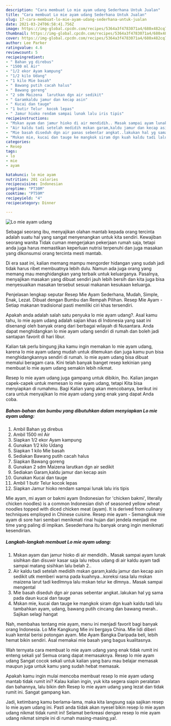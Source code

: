 ```yaml
---
description: "Cara membuat Lo mie ayam udang Sederhana Untuk Jualan"
title: "Cara membuat Lo mie ayam udang Sederhana Untuk Jualan"
slug: 17-cara-membuat-lo-mie-ayam-udang-sederhana-untuk-jualan
date: 2021-03-24T06:58:41.756Z
image: https://img-global.cpcdn.com/recipes/5364a3f4783071a4/680x482cq70/lo-mie-ayam-udang-foto-resep-utama.jpg
thumbnail: https://img-global.cpcdn.com/recipes/5364a3f4783071a4/680x482cq70/lo-mie-ayam-udang-foto-resep-utama.jpg
cover: https://img-global.cpcdn.com/recipes/5364a3f4783071a4/680x482cq70/lo-mie-ayam-udang-foto-resep-utama.jpg
author: Lee Parker
ratingvalue: 4.6
reviewcount: 5
recipeingredient:
- " Bahan yg direbus"
- "1500 ml Air"
- "1/2 ekor Ayam kampung"
- "1/2 kilo Udang"
- "1 kilo Mie basah"
- " Bawang putih cacah halus"
- " Bawang goreng"
- "2 sdm Maizena  larutkan dgn air sedikit"
- " Garamkaldu jamur dan kecap asin"
- " Kucai dan tauge"
- "1 butir Telur  kocok lepas"
- " Jamur hioko rendam sampai lunak lalu iris tipis"
recipeinstructions:
- "Mskan ayam dan jamur hioko di air mendidih.. Masak sampai ayam lunak sisihkan dan disuwir kasar saja lalu rebus udang di air kaldu ayam tadi sampai matang sisihkan lalu belah 2.."
- "Air kaldu tadi setelah medidih mskan garam,kaldu jamur dan kecap asin sedikit utk memberi warna pada kuahnya...koreksi rasa lalu mskan maizena larut tadi kedlmnya lalu mskan telur ke dlmnya.. Masak sampai mengental"
- "Mie basah diseduh dgn air panas sebentar angkat..lakukan hal yg sama pada daun kucai dan tauge"
- "Mskan mie, kucai dan tauge ke mangkok siram dgn kuah kaldu tadi lalu tambahkan ayam, udang, bawang putih cincang dan bawang merah.. Sajikan selagi hangat"
categories:
- Resep
tags:
- lo
- mie
- ayam

katakunci: lo mie ayam 
nutrition: 201 calories
recipecuisine: Indonesian
preptime: "PT30M"
cooktime: "PT59M"
recipeyield: "4"
recipecategory: Dinner

---
```



![Lo mie ayam udang](https://img-global.cpcdn.com/recipes/5364a3f4783071a4/680x482cq70/lo-mie-ayam-udang-foto-resep-utama.jpg)

Sebagai seorang ibu, menyajikan olahan mantab kepada orang tercinta adalah suatu hal yang sangat menyenangkan untuk kita sendiri. Kewajiban seorang  wanita Tidak cuman mengerjakan pekerjaan rumah saja, tetapi anda juga harus memastikan keperluan nutrisi terpenuhi dan juga masakan yang dikonsumsi orang tercinta mesti mantab.

Di era  saat ini, kalian memang mampu mengorder hidangan yang sudah jadi tidak harus ribet membuatnya lebih dulu. Namun ada juga orang yang memang mau menghidangkan yang terbaik untuk keluarganya. Pasalnya, menyajikan masakan yang dibuat sendiri jauh lebih bersih dan kita juga bisa menyesuaikan masakan tersebut sesuai makanan kesukaan keluarga. 

Penjelasan lengkap seputar Resep Mie Ayam Sederhana, Mudah, Simple, Enak, Lezat. Dibuat dengan Bumbu dan Rempah Pilihan. Resep Mie Ayam - Setiap makanan tradisional pasti memiliki ciri khas tersendiri.

Apakah anda adalah salah satu penyuka lo mie ayam udang?. Asal kamu tahu, lo mie ayam udang adalah sajian khas di Indonesia yang saat ini disenangi oleh banyak orang dari berbagai wilayah di Nusantara. Anda dapat menghidangkan lo mie ayam udang sendiri di rumah dan boleh jadi santapan favorit di hari libur.

Kalian tak perlu bingung jika kamu ingin memakan lo mie ayam udang, karena lo mie ayam udang mudah untuk ditemukan dan juga kamu pun bisa menghidangkannya sendiri di rumah. lo mie ayam udang bisa dibuat memalui beragam cara. Kini telah banyak banget resep kekinian yang membuat lo mie ayam udang semakin lebih nikmat.

Resep lo mie ayam udang juga gampang untuk dibikin, lho. Kalian jangan capek-capek untuk memesan lo mie ayam udang, tetapi Kita bisa menyiapkan di rumahmu. Bagi Kalian yang akan mencobanya, berikut ini cara untuk menyajikan lo mie ayam udang yang enak yang dapat Anda coba.

<!--inarticleads1-->

##### Bahan-bahan dan bumbu yang dibutuhkan dalam menyiapkan Lo mie ayam udang:

1. Ambil  Bahan yg direbus
1. Ambil 1500 ml Air
1. Siapkan 1/2 ekor Ayam kampung
1. Gunakan 1/2 kilo Udang
1. Siapkan 1 kilo Mie basah
1. Sediakan  Bawang putih cacah halus
1. Siapkan  Bawang goreng
1. Gunakan 2 sdm Maizena  larutkan dgn air sedikit
1. Sediakan  Garam,kaldu jamur dan kecap asin
1. Gunakan  Kucai dan tauge
1. Ambil 1 butir Telur  kocok lepas
1. Siapkan  Jamur hioko rendam sampai lunak lalu iris tipis


Mie ayam, mi ayam or bakmi ayam (Indonesian for &#39;chicken bakmi&#39;, literally chicken noodles) is a common Indonesian dish of seasoned yellow wheat noodles topped with diced chicken meat (ayam). It is derived from culinary techniques employed in Chinese cuisine. Resep mie ayam - Semangkuk mie ayam di sore hari sembari menikmati rinai hujan dari jendela menjadi me time yang paling di impikan. Sesederhana itu banyak orang ingin menikmati kesendirian. 

<!--inarticleads2-->

##### Langkah-langkah membuat Lo mie ayam udang:

1. Mskan ayam dan jamur hioko di air mendidih.. Masak sampai ayam lunak sisihkan dan disuwir kasar saja lalu rebus udang di air kaldu ayam tadi sampai matang sisihkan lalu belah 2..
1. Air kaldu tadi setelah medidih mskan garam,kaldu jamur dan kecap asin sedikit utk memberi warna pada kuahnya...koreksi rasa lalu mskan maizena larut tadi kedlmnya lalu mskan telur ke dlmnya.. Masak sampai mengental
1. Mie basah diseduh dgn air panas sebentar angkat..lakukan hal yg sama pada daun kucai dan tauge
1. Mskan mie, kucai dan tauge ke mangkok siram dgn kuah kaldu tadi lalu tambahkan ayam, udang, bawang putih cincang dan bawang merah.. Sajikan selagi hangat


Nah, membahas tentang mie ayam, menu ini menjadi favorit bagi banyak orang Indonesia. Lo Mie Kangkung Mie ini bergaya China. Mie lidi diberi kuah kental berisi potongan ayam. Mie Ayam Bangka Daripada beli, lebih hemat bikin sendiri. Asal memakai mie basah yang bagus kualitasnya. 

Wah ternyata cara membuat lo mie ayam udang yang enak tidak rumit ini enteng sekali ya! Semua orang dapat memasaknya. Resep lo mie ayam udang Sangat cocok sekali untuk kalian yang baru mau belajar memasak maupun juga untuk kamu yang sudah hebat memasak.

Apakah kamu ingin mulai mencoba membuat resep lo mie ayam udang mantab tidak rumit ini? Kalau kalian ingin, yuk kita segera siapin peralatan dan bahannya, lalu bikin deh Resep lo mie ayam udang yang lezat dan tidak rumit ini. Sangat gampang kan. 

Jadi, ketimbang kamu berlama-lama, maka kita langsung saja sajikan resep lo mie ayam udang ini. Pasti anda tiidak akan nyesel bikin resep lo mie ayam udang nikmat tidak rumit ini! Selamat berkreasi dengan resep lo mie ayam udang nikmat simple ini di rumah masing-masing,ya!.

